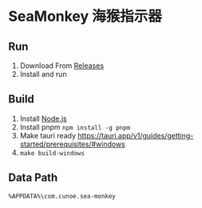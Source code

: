 # SeaMonkey 海猴指示器

## Run
1. Download From [Releases](https://github.com/cunoe/SeaMonkey/releases) 
2. Install and run

## Build
1. Install [Node.js](https://nodejs.org/en/)
2. Install pnpm `npm install -g pnpm`
3. Make tauri ready https://tauri.app/v1/guides/getting-started/prerequisites/#windows
4. `make build-windows`

## Data Path
```
%APPDATA%\com.cunoe.sea-monkey
```
